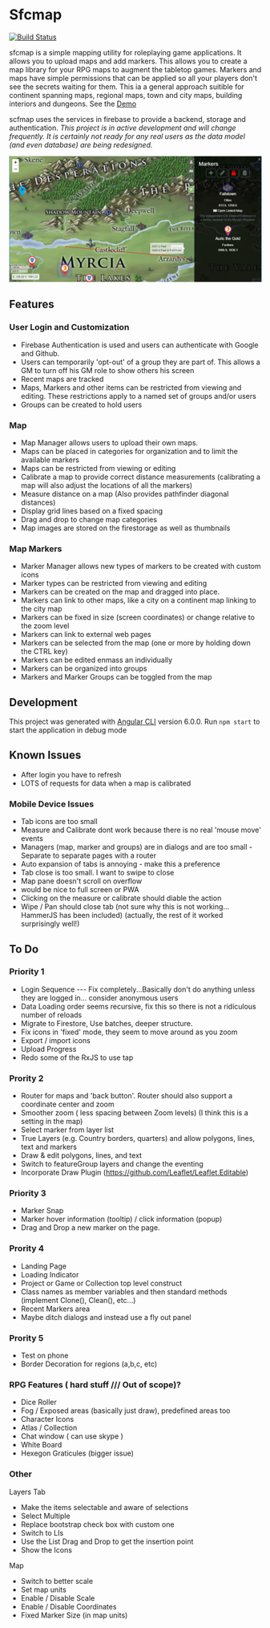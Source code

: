 # Sfcmap

[![Build Status](https://travis-ci.com/WTIGER001/sfcmap.svg?branch=master)](https://travis-ci.com/WTIGER001/sfcmap)

sfcmap is a simple mapping utility for roleplaying game applications. It allows you to upload maps and add markers. This allows you to create a map library for your RPG maps to augment the tabletop games. Markers and maps have simple permissions that can be applied so all your players don't see the secrets waiting for them. This ia a general approach suitible for continent spanning maps, regional maps, town and city maps, building interiors and dungeons. See the [Demo](https://sfcmap.firebaseapp.com/)

scfmap uses the services in firebase to provide a backend, storage and authentication. *This project is in active development and will change frequently. It is certainly not ready for any real users as the data model (and even database) are being redesigned.*

![Screen shot](https://github.com/WTIGER001/sfcmap/blob/master/screenshot.png "Screenshot")

## Features

### User Login and Customization
- Firebase Authentication is used and users can authenticate with Google and Github.
- Users can temporarily 'opt-out' of a group they are part of. This allows a GM to turn off his GM role to show others his screen
- Recent maps are tracked
- Maps, Markers and other items can be restricted from viewing and editing. These restrictions apply to a named set of groups and/or users
- Groups can be created to hold users

### Map
- Map Manager allows users to upload their own maps.
- Maps can be placed in categories for organization and to limit the available markers
- Maps can be restricted from viewing or editing
- Calibrate a map to provide correct distance measurements (calibrating a map will also adjust the locations of all the markers)
- Measure distance on a map (Also provides pathfinder diagonal distances)
- Display grid lines based on a fixed spacing
- Drag and drop to change map categories
- Map images are stored on the firestorage as well as thumbnails

### Map Markers
- Marker Manager allows new types of markers to be created with custom icons
- Marker types can be restricted from viewing and editing
- Markers can be created on the map and dragged into place. 
- Markers can link to other maps, like a city on a continent map linking to the city map
- Markers can be fixed in size (screen coordinates) or change relative to the zoom level
- Markers can link to external web pages
- Markers can be selected from the map (one or more by holding down the CTRL key)
- Markers can be edited enmass an individually
- Markers can be organized into groups
- Markers and Marker Groups can be toggled from the map

## Development
This project was generated with [Angular CLI](https://github.com/angular/angular-cli) version 6.0.0. Run `npm start` to start the application in debug mode

## Known Issues
- After login you have to refresh
- LOTS of requests for data when a map is calibrated

### Mobile Device Issues
- Tab icons are too small
- Measure and Calibrate dont work because there is no real 'mouse move' events
- Managers (map, marker and groups) are in dialogs and are too small - Separate to separate pages with a router
- Auto expansion of tabs is annoying - make this a preference
- Tab close is too small. I want to swipe to close
- Map pane doesn't scroll on overflow
- would be nice to full screen or PWA
- Clicking on the measure or calibrate should diable the action
- Wipe / Pan should close tab (not sure why this is not working... HammerJS has been included)
(actually, the rest of it worked surprisingly well!)

## To Do

### Priority 1
- Login Sequence --- Fix completely...Basically don't do anything unless they are logged in... consider anonymous users
- Data Loading order seems recursive, fix this so there is not a ridiculous number of reloads
- Migrate to Firestore, Use batches, deeper structure. 
- Fix icons in 'fixed' mode, they seem to move around as you zoom
- Export / import icons 
- Upload Progress
- Redo some of the RxJS to use tap

### Prority 2
- Router for maps and 'back button'. Router should also support a coordinate center and zoom
- Smoother zoom ( less spacing between Zoom levels) (I think this is a setting in the map)
- Select marker from layer list
- True Layers (e.g. Country borders, quarters) and allow polygons, lines, text and markers
- Draw & edit polygons, lines, and text
- Switch to featureGroup layers and change the eventing
- Incorporate Draw Plugin (https://github.com/Leaflet/Leaflet.Editable)

### Priority 3
- Marker Snap
- Marker hover information (tooltip) / click information (popup)
- Drag and Drop a new marker on the page. 

### Prority 4
- Landing Page
- Loading Indicator
- Project or Game or Collection top level construct
- Class names as member variables and then standard methods (implement Clone(), Clean(), etc...)
- Recent Markers area
- Maybe ditch dialogs and instead use a fly out panel

### Prority 5
- Test on phone 
- Border Decoration for regions (a,b,c, etc)

### RPG Features ( hard stuff /// Out of scope)?
- Dice Roller
- Fog / Exposed areas (basically just draw), predefined areas too
- Character Icons
- Atlas / Collection
- Chat window ( can use skype )
- White Board
- Hexegon Graticules (bigger issue)



### Other
Layers Tab
- Make the items selectable and aware of selections
- Select Multiple
- Replace bootstrap check box with custom one 
- Switch to LIs
- Use the List Drag and Drop to get the insertion point
- Show the Icons

Map
- Switch to better scale
- Set map units
- Enable / Disable Scale
- Enable / Disable Coordinates
- Fixed Marker Size (in map units)

